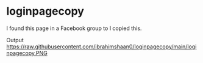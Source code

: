 # loginpagecopy
I found this page in a Facebook group to I copied this.

Output
https://raw.githubusercontent.com/ibrahimshaan0/loginpagecopy/main/loginpagecopy.PNG
